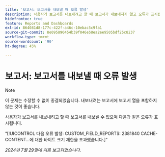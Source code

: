 ```yaml
---
title: '보고서: 보고서를 내보낼 때 오류 발생'
description: 사용자가 보고서를 내보내려고 할 때 보고서가 내보내지지 않고 오류가 표시됩니다.
hidefromtoc: true
feature: Reports and Dashboards
exl-id: 864081d8-177c-422f-a46c-10ebac5c9fa1
source-git-commit: 8e095890454b39f046eb8ea2ee9505bdf25c8237
workflow-type: tm+mt
source-wordcount: '90'
ht-degree: 45%

---
```


# 보고서: 보고서를 내보낼 때 오류 발생

>[!NOTE]
>
>이 문제는 수정할 수 없어 종결되었습니다. 내보내려는 보고서에 보고서 열을 포함하지 않는 것이 좋습니다.

사용자가 보고서를 내보내려고 할 때 보고서를 내보낼 수 없으며 다음과 같은 오류가 표시됩니다.

“[!UICONTROL 다음 오류 발생: CUSTOM_FIELD_REPORTS: 2381840 CACHE-CONTENT…에 대한 바이트 크기 제한을 초과했습니다.]”

_2024년 7월 29일에 처음 보고되었습니다._
